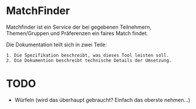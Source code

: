 # MatchFinder
Matchfinder ist ein Service der bei gegebenen Teilnehmern, Themen/Gruppen und Präferenzen ein faires Match findet.

Die Dokumentation teilt sich in zwei Teile:

    1. Die Spezifikation beschreibt, was dieses Tool leisten soll.
    2. Die Dokumention beschreibt technische Details der Umsetzung.

# TODO
- Würfeln (wird das überhaupt gebraucht? Einfach das oberste nehmen...)